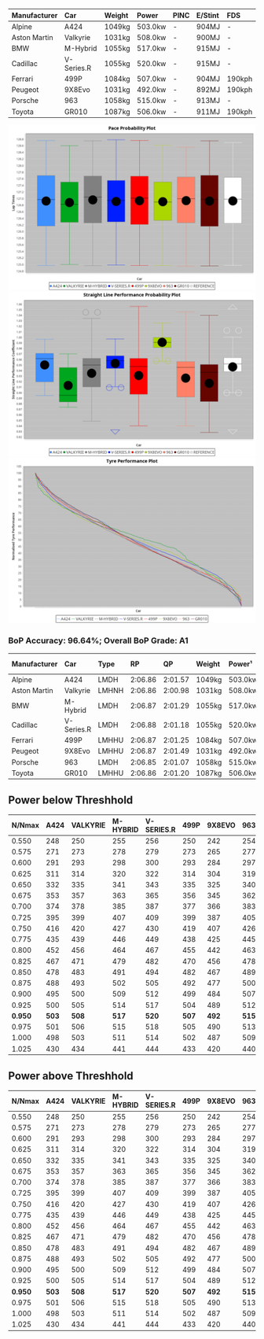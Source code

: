 | Manufacturer | Car        | Weight | Power   | PINC    | E/Stint | FDS     |
|:-|:-|:-|:-|:-|:-|:-|
| Alpine       | A424       | 1049kg | 503.0kw |    -    | 904MJ   |    -    |
| Aston Martin | Valkyrie   | 1031kg | 508.0kw |    -    | 900MJ   |    -    |
| BMW          | M-Hybrid   | 1055kg | 517.0kw |    -    | 915MJ   |    -    |
| Cadillac     | V-Series.R | 1055kg | 520.0kw |    -    | 915MJ   |    -    |
| Ferrari      | 499P       | 1084kg | 507.0kw |    -    | 904MJ   | 190kph  |
| Peugeot      | 9X8Evo     | 1031kg | 492.0kw |    -    | 892MJ   | 190kph  |
| Porsche      | 963        | 1058kg | 515.0kw |    -    | 913MJ   |    -    |
| Toyota       | GR010      | 1087kg | 506.0kw |    -    | 911MJ   | 190kph  |

![PACECHART](./IMG/AUTO.png)
![STRAIGHTLINEPERFORMANCECHART](./IMG/AUTO_sp.png)
![TYREPERFORMANCECHART](./IMG/AUTO_tw.png)

### BoP Accuracy: 96.64%; Overall BoP Grade: A1
| Manufacturer | Car        | Type  | RP      | QP      | Weight | Power¹  | Threshhold | PINC    | Power²   | E/Stint | AVG Vmax  | FDS     | RDLC | L/Stint | BOP-Grade | Model Accuracy | Model Points | Match%  | SimDiff |
|:-|:-|:-|:-|:-|:-|:-|:-|:-|:-|:-|:-|:-|:-|:-|:-|:-|:-|:-|:-|
| Alpine       | A424       | LMDH  | 2:06.86 | 2:01.57 | 1049kg | 503.0kw | 0.0kph     |    -    | 503.00kw |  904MJ  | 301.76kph |    -    | 1.01 | 25      | ~A1       | 97.47%         | 1810         | 96.08%  | +0.56   |
| Aston Martin | Valkyrie   | LMHNH | 2:06.86 | 2:00.98 | 1031kg | 508.0kw | 0.0kph     |    -    | 508.00kw |  900MJ  | 295.90kph |    -    | 1.05 | 25      | +B1       | 100.00%        | 466          | 87.46%  | #       |
| BMW          | M-Hybrid   | LMDH  | 2:06.87 | 2:01.29 | 1055kg | 517.0kw | 0.0kph     |    -    | 517.00kw |  915MJ  | 299.89kph |    -    | 1.01 | 25      | ~A1       | 100.00%        | 3339         | 100.00% | +0.15   |
| Cadillac     | V-Series.R | LMDH  | 2:06.88 | 2:01.18 | 1055kg | 520.0kw | 0.0kph     |    -    | 520.00kw |  915MJ  | 301.13kph |    -    | 1.01 | 25      | ~A1       | 99.00%         | 6039         | 95.50%  | +0.50   |
| Ferrari      | 499P       | LMHHU | 2:06.87 | 2:01.25 | 1084kg | 507.0kw | 0.0kph     |    -    | 507.00kw |  904MJ  | 296.17kph | 190kph  | 1.02 | 25      | ~A1       | 99.56%         | 7418         | 100.00% | +0.67   |
| Peugeot      | 9X8Evo     | LMHHU | 2:06.87 | 2:01.49 | 1031kg | 492.0kw | 0.0kph     |    -    | 492.00kw |  892MJ  | 307.33kph | 190kph  | 1.02 | 25      | ~A1       | 100.00%        | 1889         | 98.34%  | +0.26   |
| Porsche      | 963        | LMDH  | 2:06.85 | 2:01.07 | 1058kg | 515.0kw | 0.0kph     |    -    | 515.00kw |  913MJ  | 297.44kph |    -    | 1.01 | 25      | ~A1       | 100.00%        | 14574        | 96.92%  | -0.37   |
| Toyota       | GR010      | LMHHU | 2:06.86 | 2:01.20 | 1087kg | 506.0kw | 0.0kph     |    -    | 506.00kw |  911MJ  | 293.58kph | 190kph  | 1.02 | 25      | ~A1       | 97.78%         | 5323         | 98.83%  | +1.20   |

## Power below Threshhold
| N/Nmax    | A424    | VALKYRIE | M-HYBRID | V-SERIES.R | 499P    | 9X8EVO  | 963     | GR010   |
|:-|:-|:-|:-|:-|:-|:-|:-|:-|
|  0.550    |  248    |  250     |  255     |  256       |  250    |  242    |  254    |  249    |
|  0.575    |  271    |  273     |  278     |  279       |  273    |  265    |  277    |  272    |
|  0.600    |  291    |  293     |  298     |  300       |  293    |  284    |  297    |  292    |
|  0.625    |  311    |  314     |  320     |  322       |  314    |  304    |  319    |  313    |
|  0.650    |  332    |  335     |  341     |  343       |  335    |  325    |  340    |  334    |
|  0.675    |  353    |  357     |  363     |  365       |  356    |  345    |  362    |  355    |
|  0.700    |  374    |  378     |  385     |  387       |  377    |  366    |  383    |  377    |
|  0.725    |  395    |  399     |  407     |  409       |  399    |  387    |  405    |  398    |
|  0.750    |  416    |  420     |  427     |  430       |  419    |  407    |  426    |  418    |
|  0.775    |  435    |  439     |  446     |  449       |  438    |  425    |  445    |  437    |
|  0.800    |  452    |  456     |  464     |  467       |  455    |  442    |  463    |  454    |
|  0.825    |  467    |  471     |  479     |  482       |  470    |  456    |  478    |  469    |
|  0.850    |  478    |  483     |  491     |  494       |  482    |  467    |  489    |  481    |
|  0.875    |  488    |  493     |  502     |  505       |  492    |  477    |  500    |  491    |
|  0.900    |  495    |  500     |  509     |  512       |  499    |  484    |  507    |  498    |
|  0.925    |  500    |  505     |  514     |  517       |  504    |  489    |  512    |  503    |
| **0.950** | **503** | **508**  | **517**  | **520**    | **507** | **492** | **515** | **506** |
|  0.975    |  501    |  506     |  515     |  518       |  505    |  490    |  513    |  504    |
|  1.000    |  498    |  503     |  511     |  514       |  502    |  487    |  509    |  501    |
|  1.025    |  430    |  434     |  441     |  444       |  433    |  420    |  440    |  432    |

## Power above Threshhold
| N/Nmax    | A424    | VALKYRIE | M-HYBRID | V-SERIES.R | 499P    | 9X8EVO  | 963     | GR010   |
|:-|:-|:-|:-|:-|:-|:-|:-|:-|
|  0.550    |  248    |  250     |  255     |  256       |  250    |  242    |  254    |  249    |
|  0.575    |  271    |  273     |  278     |  279       |  273    |  265    |  277    |  272    |
|  0.600    |  291    |  293     |  298     |  300       |  293    |  284    |  297    |  292    |
|  0.625    |  311    |  314     |  320     |  322       |  314    |  304    |  319    |  313    |
|  0.650    |  332    |  335     |  341     |  343       |  335    |  325    |  340    |  334    |
|  0.675    |  353    |  357     |  363     |  365       |  356    |  345    |  362    |  355    |
|  0.700    |  374    |  378     |  385     |  387       |  377    |  366    |  383    |  377    |
|  0.725    |  395    |  399     |  407     |  409       |  399    |  387    |  405    |  398    |
|  0.750    |  416    |  420     |  427     |  430       |  419    |  407    |  426    |  418    |
|  0.775    |  435    |  439     |  446     |  449       |  438    |  425    |  445    |  437    |
|  0.800    |  452    |  456     |  464     |  467       |  455    |  442    |  463    |  454    |
|  0.825    |  467    |  471     |  479     |  482       |  470    |  456    |  478    |  469    |
|  0.850    |  478    |  483     |  491     |  494       |  482    |  467    |  489    |  481    |
|  0.875    |  488    |  493     |  502     |  505       |  492    |  477    |  500    |  491    |
|  0.900    |  495    |  500     |  509     |  512       |  499    |  484    |  507    |  498    |
|  0.925    |  500    |  505     |  514     |  517       |  504    |  489    |  512    |  503    |
| **0.950** | **503** | **508**  | **517**  | **520**    | **507** | **492** | **515** | **506** |
|  0.975    |  501    |  506     |  515     |  518       |  505    |  490    |  513    |  504    |
|  1.000    |  498    |  503     |  511     |  514       |  502    |  487    |  509    |  501    |
|  1.025    |  430    |  434     |  441     |  444       |  433    |  420    |  440    |  432    |
